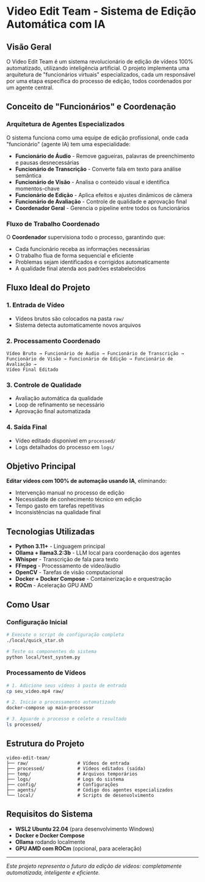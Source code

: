 # Video Edit Team - Sistema de Edição Automática com IA

## Visão Geral

O Video Edit Team é um sistema revolucionário de edição de vídeos 100% automatizado, utilizando inteligência artificial. O projeto implementa uma arquitetura de "funcionários virtuais" especializados, cada um responsável por uma etapa específica do processo de edição, todos coordenados por um agente central.

## Conceito de "Funcionários" e Coordenação

### Arquitetura de Agentes Especializados

O sistema funciona como uma equipe de edição profissional, onde cada "funcionário" (agente IA) tem uma especialidade:

- **Funcionário de Áudio** - Remove gagueiras, palavras de preenchimento e pausas desnecessárias
- **Funcionário de Transcrição** - Converte fala em texto para análise semântica
- **Funcionário de Visão** - Analisa o conteúdo visual e identifica momentos-chave
- **Funcionário de Edição** - Aplica efeitos e ajustes dinâmicos de câmera
- **Funcionário de Avaliação** - Controle de qualidade e aprovação final
- **Coordenador Geral** - Gerencia o pipeline entre todos os funcionários

### Fluxo de Trabalho Coordenado

O **Coordenador** supervisiona todo o processo, garantindo que:
- Cada funcionário receba as informações necessárias
- O trabalho flua de forma sequencial e eficiente
- Problemas sejam identificados e corrigidos automaticamente
- A qualidade final atenda aos padrões estabelecidos

## Fluxo Ideal do Projeto

### 1. **Entrada de Vídeo**
- Vídeos brutos são colocados na pasta `raw/`
- Sistema detecta automaticamente novos arquivos

### 2. **Processamento Coordenado**
```
Vídeo Bruto → Funcionário de Áudio → Funcionário de Transcrição → 
Funcionário de Visão → Funcionário de Edição → Funcionário de Avaliação → 
Vídeo Final Editado
```

### 3. **Controle de Qualidade**
- Avaliação automática da qualidade
- Loop de refinamento se necessário
- Aprovação final automatizada

### 4. **Saída Final**
- Vídeo editado disponível em `processed/`
- Logs detalhados do processo em `logs/`

## Objetivo Principal

**Editar vídeos com 100% de automação usando IA**, eliminando:
- Intervenção manual no processo de edição
- Necessidade de conhecimento técnico em edição
- Tempo gasto em tarefas repetitivas
- Inconsistências na qualidade final

## Tecnologias Utilizadas

- **Python 3.11+** - Linguagem principal
- **Ollama + llama3.2:3b** - LLM local para coordenação dos agentes
- **Whisper** - Transcrição de fala para texto
- **FFmpeg** - Processamento de vídeo/áudio
- **OpenCV** - Tarefas de visão computacional
- **Docker + Docker Compose** - Containerização e orquestração
- **ROCm** - Aceleração GPU AMD

## Como Usar

### Configuração Inicial
```bash
# Execute o script de configuração completa
./local/quick_star.sh

# Teste os componentes do sistema
python local/test_system.py
```

### Processamento de Vídeos
```bash
# 1. Adicione seus vídeos à pasta de entrada
cp seu_video.mp4 raw/

# 2. Inicie o processamento automatizado
docker-compose up main-processor

# 3. Aguarde o processo e colete o resultado
ls processed/
```

## Estrutura do Projeto

```
video-edit-team/
├── raw/                  # Vídeos de entrada
├── processed/            # Vídeos editados (saída)
├── temp/                 # Arquivos temporários
├── logs/                 # Logs do sistema
├── config/               # Configurações
├── agents/               # Código dos agentes especializados
└── local/                # Scripts de desenvolvimento
```

## Requisitos do Sistema

- **WSL2 Ubuntu 22.04** (para desenvolvimento Windows)
- **Docker e Docker Compose**
- **Ollama** rodando localmente
- **GPU AMD com ROCm** (opcional, para aceleração)

---

*Este projeto representa o futuro da edição de vídeos: completamente automatizada, inteligente e eficiente.*